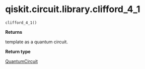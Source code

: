 # qiskit.circuit.library.clifford\_4\_1

<span id="undefined" />

`clifford_4_1()`

**Returns**

template as a quantum circuit.

**Return type**

[QuantumCircuit](qiskit.circuit.QuantumCircuit#qiskit.circuit.QuantumCircuit "qiskit.circuit.QuantumCircuit")
